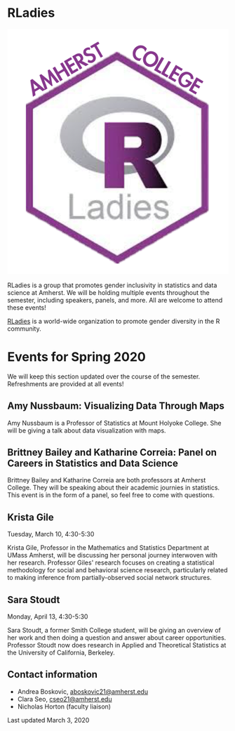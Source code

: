 # RLadies

![RLadies Amherst Logo](rladies_amherst_logo.png)

RLadies is a group that promotes gender inclusivity in statistics and data science at Amherst. We will be holding multiple events throughout the semester, including speakers, panels, and more. All are welcome to attend these events!

[RLadies](https://rladies.org) is a world-wide organization to promote gender diversity in the R community.  

# Events for Spring 2020

We will keep this section updated over the course of the semester. Refreshments are provided at all events!

## Amy Nussbaum: Visualizing Data Through Maps
Amy Nussbaum is a Professor of Statistics at Mount Holyoke College. She will be giving a talk about data visualization with maps. 

## Brittney Bailey and Katharine Correia: Panel on Careers in Statistics and Data Science
Brittney Bailey and Katharine Correia are both professors at Amherst College. They will be speaking about their academic journies in statistics. This event is in the form of a panel, so feel free to come with questions.

## Krista Gile
Tuesday, March 10, 4:30-5:30

Krista Gile, Professor in the Mathematics and Statistics Department at UMass Amherst, will be discussing her personal journey interwoven with her research. Professor Giles' research focuses on creating a statistical methodology for social and behavioral science research, particularly related to making inference from partially-observed social network structures.

## Sara Stoudt
Monday, April 13, 4:30-5:30

Sara Stoudt, a former Smith College student, will be giving an overview of her work and then doing a question and answer about career opportunities. Professor Stoudt now does research in Applied and Theoretical Statistics at the University of California, Berkeley.

## Contact information

- Andrea Boskovic, aboskovic21@amherst.edu
- Clara Seo, cseo21@amherst.edu
- Nicholas Horton (faculty liaison)

Last updated March 3, 2020
